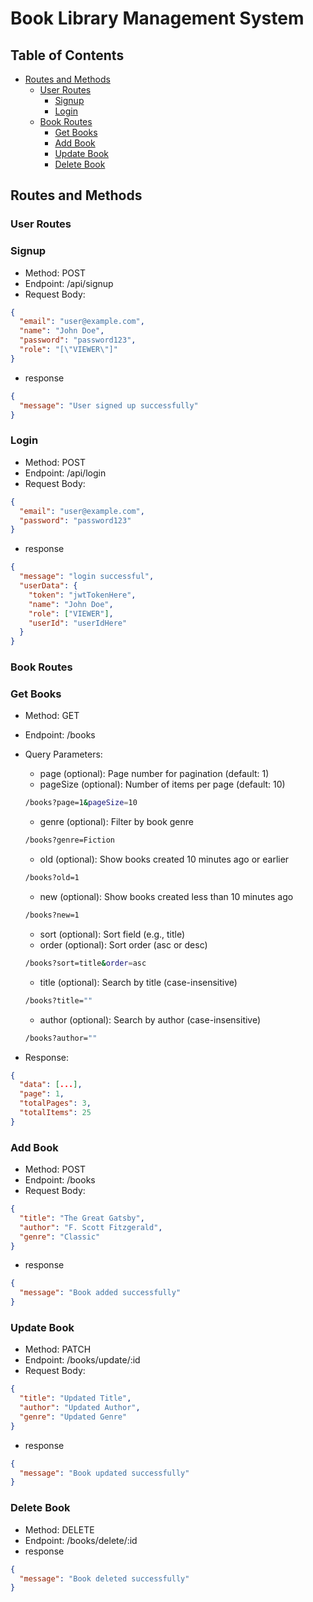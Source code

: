 # Book Library Management System

## Table of Contents

- [Routes and Methods](#routes-and-methods)
  - [User Routes](#user-routes)
    - [Signup](#signup)
    - [Login](#login)
  - [Book Routes](#book-routes)
    - [Get Books](#get-books)
    - [Add Book](#add-book)
    - [Update Book](#update-book)
    - [Delete Book](#delete-book)

## Routes and Methods

### User Routes

### **Signup**

- Method: POST
- Endpoint: /api/signup
- Request Body:

```json
{
  "email": "user@example.com",
  "name": "John Doe",
  "password": "password123",
  "role": "[\"VIEWER\"]"
}
```

- response

```json
{
  "message": "User signed up successfully"
}
```

### **Login**

- Method: POST
- Endpoint: /api/login
- Request Body:

```json
{
  "email": "user@example.com",
  "password": "password123"
}
```

- response

```json
{
  "message": "login successful",
  "userData": {
    "token": "jwtTokenHere",
    "name": "John Doe",
    "role": ["VIEWER"],
    "userId": "userIdHere"
  }
}
```

### Book Routes

### **Get Books**

- Method: GET
- Endpoint: /books
- Query Parameters:

  - page (optional): Page number for pagination (default: 1)
  - pageSize (optional): Number of items per page (default: 10)

  ```bash
  /books?page=1&pageSize=10
  ```

  - genre (optional): Filter by book genre

  ```bash
  /books?genre=Fiction
  ```

  - old (optional): Show books created 10 minutes ago or earlier

  ```bash
  /books?old=1
  ```

  - new (optional): Show books created less than 10 minutes ago

  ```bash
  /books?new=1
  ```

  - sort (optional): Sort field (e.g., title)
  - order (optional): Sort order (asc or desc)

  ```bash
  /books?sort=title&order=asc
  ```

  - title (optional): Search by title (case-insensitive)

  ```bash
  /books?title=""
  ```

  - author (optional): Search by author (case-insensitive)

  ```bash
  /books?author=""
  ```

- Response:

```json
{
  "data": [...],
  "page": 1,
  "totalPages": 3,
  "totalItems": 25
}
```

### **Add Book**

- Method: POST
- Endpoint: /books
- Request Body:

```json
{
  "title": "The Great Gatsby",
  "author": "F. Scott Fitzgerald",
  "genre": "Classic"
}
```

- response

```json
{
  "message": "Book added successfully"
}
```

### **Update Book**

- Method: PATCH
- Endpoint: /books/update/:id
- Request Body:

```json
{
  "title": "Updated Title",
  "author": "Updated Author",
  "genre": "Updated Genre"
}
```

- response

```json
{
  "message": "Book updated successfully"
}
```

### **Delete Book**

- Method: DELETE
- Endpoint: /books/delete/:id
- response

```json
{
  "message": "Book deleted successfully"
}
```
